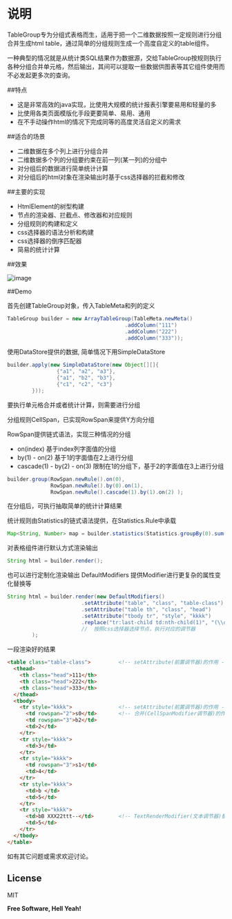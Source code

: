 说明
=========

TableGroup专为分组式表格而生，适用于把一个二维数据按照一定规则进行分组合并生成html table，通过简单的分组规则生成一个高度自定义的table组件。

一种典型的情况就是从统计类SQL结果作为数据源，交给TableGroup按规则执行各种分组合并单元格，然后输出，其间可以提取一些数据供图表等其它组件使用而不必发起更多次的查询。

##特点

- 这是非常高效的java实现，比使用大规模的统计报表引擎要易用和轻量的多
- 比使用各类页面模版化手段更要简单、易用、通用
- 在不手动操作html的情况下完成同等的高度灵活自定义的需求

##适合的场景

- 二维数据在多个列上进行分组合并
- 二维数据多个列的分组要约束在前一列(某一列)的分组中
- 对分组后的数据进行简单统计计算
- 对分组后的html对象在渲染输出时基于css选择器的拦截和修改

##主要的实现

- HtmlElement的树型构建
- 节点的渲染器、拦截点、修改器和对应规则
- 分组规则的构建和定义
- css选择器的语法分析和构建
- css选择器的倒序匹配器
- 简易的统计计算

##效果

![image](https://github.com/spance/tableGroup/raw/master/tableGroup-demo.png)

##Demo

首先创建TableGroup对象，传入TableMeta和列的定义

```java
TableGroup builder = new ArrayTableGroup(TableMeta.newMeta()
                                      .addColumn("111")
                                      .addColumn("222")
                                      .addColumn("333"));
```

使用DataStore提供的数据, 简单情况下用SimpleDataStore

```java
builder.apply(new SimpleDataStore(new Object[][]{
                {"a1", "a2", "a3"},
                {"a1", "b2", "b3"},
                {"c1", "c2", "c3"}
        }));
```

要执行单元格合并或者统计计算，则需要进行分组

分组规则CellSpan，已实现RowSpan来提供Y方向分组

RowSpan提供链式语法，实现三种情况的分组

- on(index) 基于index列字面值的分组
- by(1) - on(2) 基于1的字面值在2上进行分组
- cascade(1) - by(2) - on(3) 限制在1的分组下，基于2的字面值在3上进行分组


```java
builder.group(RowSpan.newRule().on(0),
              RowSpan.newRule().by(0).on(1),
              RowSpan.newRule().cascade(1).by(1).on(2) );
```

在分组后，可执行抽取简单的统计计算结果

统计规则由Statistics的链式语法提供，在Statistics.Rule中承载

```java
Map<String, Number> map = builder.statistics(Statistics.groupBy(0).sum(2));
```

对表格组件进行默认方式渲染输出

```java
String html = builder.render();
```

也可以进行定制化渲染输出 DefaultModifiers 提供Modifier进行更复杂的属性变化替换等

```java
String html = builder.render(new DefaultModifiers()
                        .setAttribute("table", "class", "table-class")
                        .setAttribute("table th", "class", "head")
                        .setAttribute("tbody tr", "style", "kkkk")
                        .replace("tr:last-child td:nth-child(1)", "(\\d+)", "XXX$1ttt")
                        //  按照css选择器选择节点，执行对应的调节器
        );
```

一段渲染好的结果

```html
<table class="table-class">         <!-- setAttribute(前置调节器)的作用 -->
  <thead>
    <th class="head">111</th>
    <th class="head">222</th>
    <th class="head">333</th>
  </thead>
  <tbody>
    <tr style="kkkk">               <!-- setAttribute(前置调节器)的作用 -->
      <td rowspan="2">s0</td>       <!-- 合并(CellSpanModifier调节器)的作用 -->
      <td rowspan="3">b2</td>
      <td>2</td>
    </tr>
    <tr style="kkkk">
      <td>3</td>
    </tr>
    <tr style="kkkk">
      <td rowspan="3">s1</td>
      <td>4</td>
    </tr>
    <tr style="kkkk">
      <td>b </td>
      <td>5</td>
    </tr>
    <tr style="kkkk">
      <td>bB XXX22ttt--</td>        <!-- TextRenderModifier(文本调节器)替换的作用 -->
      <td>5</td>
    </tr>
  </tbody>
</table>
```
如有其它问题或需求欢迎讨论。



License
----

MIT

**Free Software, Hell Yeah!**